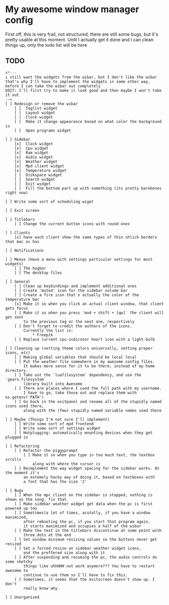 # My awesome window manager config

First off, this is very frail, not structured, there are still some bugs,
but it's pretty usable at this moment.
Until I actually get it done and I can clean things up, only the todo list
will be here

## TODO
    <!--- 
    i still want the widgets from the wibar, but I don't like the wibar
    that's why I'll have to implement the widgets in some other way,
    before I can take the wibar out completely
    EDIT: I'll first try to make it look good and then maybe I won't take it out
    -->
    [ ] Redesign or remove the wibar
        [ ]  Taglist widget
        [ ]  Layout widget
        [ ]  Clock widget
        [ ]  Make it change appearance based on what color the background is
        [ ]  Open programs widget

    [ ] Sidebar
        [x]  Clock widget
        [x]  Cpu widget
        [x]  Ram widget
        [x]  Audio widget
        [x]  Weather widget
        [x]  Mpd client widget
        [x]  Temperature widget
        [ ]  Diskspace widget
        [ ]  Search widget
        [ ]  Exit widget
        [ ]  Fill the bottom part up with something (its pretty barebones right now)

    [ ] Write some sort of scheduling wiget

    [ ] Exit screen

    [ ] Titlebars
        [ ] Change the current button icons with round ones

    [ ] Clients
        [x] have each client show the same types of thin shlick borders that mac os has

    [ ] Notifications

    [ ] Menus (Have a menu with settings particular settings for most widgets)
        [ ] The hogbar
        [ ] The desktop files

    [ ] General
        [ ] Clean up keybindings and implement additional ones
        [ ] Create 'muted' icon for the sidebar volume bar 
        [ ] Create a fire icon that's actually the color of the temperature bar
        [x] Make it so when you click an actual client window, that client gets focus
        [ ] Make it so when you press 'mod + shift + [qw]` the client will get sent
            to the previous tag or the next one, respectively
        [ ] Don't forget to credit the authors of the icons.
            Currently the list is:
                * Freepik
        [ ] Replace current cpu-indicator heart icon with a light bulb

    [ ] Cleaning up (setting theme colors universally, setting proper icons, etc)
        [ ] Making global variables that should be local local
        [ ] Put the weather file somewhere in my awesome config files.
            It makes more sense for it to be there, instead of my home directory.
        [ ] Take out the `luafilesystem` dependency, and use the `gears.filesystem`
            library built into Awesome
        [ ] There are places where I used the full path with my username.
            I have to go, take those out and replace them with os.getenv('PATH')
        [ ] Go back in the exitpanel and rename all of the stupidly named icons used there,
            along with the (few) stupidly named variable names used there

    [ ] Maybe (Things I'm not sure I'll implement)
        [ ] Write some sort of mpd frontend
        [ ] Write some sort of settings widget
        [ ] Hotplugging: automatically mounting devices when they get plugged in

    [ ] Refactoring
        [ ] Refactor the piggyprompt
            [ ] Make it so when you type in too much text, the textbox scrolls
                along with where the cursor is
        [ ] Reimplement the way widget spacing for the sidebar works. At the moment it's
            an extemely hacky way of doing it, based on textboxes with
            a font that has the size '2'

    [ ] Bugs
        [ ] When the mpc client on the sidebar is stopped, nothing is shown as the song. fix that
        [ ] Make sidebar weather widget get data when the pc is first powered up too
        [ ] Sometimes(a lot of times, acutally, if you have a window maximized,
            after rebooting the pc, if you start that program again, 
            it starts maximized and occupies a half of the wibar
        [ ] Make the text in the titlebars discontinue at some point with 
            three dots at the end
        [ ] Set window minimum resizing values so the buttons never get resized
        [ ] Set a forced resize on sidebar weather widget icons, 
            and the preffered size along with it
        [ ] After suspending and resuming the pc, the audio controls do some sketchy
            things like uhhHHH not work anymore??? You have to restart awesome to
            continue to use them so I'll have to fix this.
        [ ] Sometimes, it seems that the exitscreen doesn't show up. I don't
            really know why.

    [ ] Unorganized
